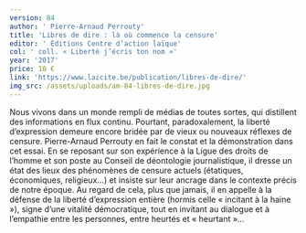 ```yaml
---
version: 84
author: ' Pierre-Arnaud Perrouty'
title: 'Libres de dire : là où commence la censure'
editor: ' Éditions Centre d’action laïque'
col: ' coll. « Liberté j’écris ton nom »'
year: '2017'
price: 10 €
link: 'https://www.laicite.be/publication/libres-de-dire/'
img_src: /assets/uploads/am-84-libres-de-dire.jpg
---
```

Nous vivons dans un monde rempli de médias de toutes sortes, qui distillent des informations en flux continu. Pourtant, paradoxalement, la liberté d’expression demeure encore bridée par de vieux ou nouveaux réflexes de censure. Pierre-Arnaud Perrouty en fait le constat et la démonstration dans cet essai. En se reposant sur son expérience à la Ligue des droits de l’homme et son poste au Conseil de déontologie journalistique, il dresse un état des lieux des phénomènes de censure actuels (étatiques, économiques, religieux…) et insiste sur leur ancrage dans le contexte précis de notre époque. Au regard de cela, plus que jamais, il en appelle à la défense de la liberté d’expression entière (hormis celle « incitant à la haine »), signe d’une vitalité démocratique, tout en invitant au dialogue et à l’empathie entre les personnes, entre heurtés et « heurtant »…
